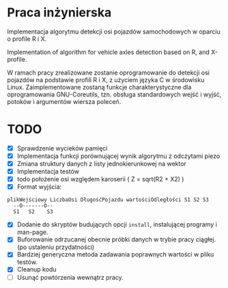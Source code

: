 # Praca inżynierska
Implementacja algorytmu detekcji osi pojazdów samochodowych w oparciu o profile R i X.

Implementation of algorithm for vehicle axles detection based on R, and X-profile.

W ramach pracy zrealizowane zostanie oprogramowanie do detekcji osi pojazdów na podstawie profili R i X,
 z użyciem języka C  w środowisku Linux.
 Zaimplementowane zostaną funkcje charakterystyczne dla oprogramowania GNU-Coreutils,
 tzn. obsługa standardowych wejść i wyjść, potoków i argumentów wiersza poleceń.

 # TODO
  - [x] Sprawdzenie wycieków pamięci
  - [x] Implementacja funkcji porównującej wynik algorytmu z odczytami piezo
  - [x] Zmiana struktury danych z listy jednokierunkowej na wektor
  - [x] Implementacja testów
  - [x] todo położenie osi względem karoserii ( Z = sqrt(R2 + X2) )
  - [x] Format wyjścia: 
```
plikWejściowy LiczbaOsi DługośćPojazdu wartościOdległości S1 S2 S3
  --O-------O--
  S1   S2    S3
```
  - [x] Dodanie do skryptów budujących opcji `install`, instalującej programy i man-page.
  - [x] Buforowanie odrzucanej obecnie próbki danych w trybie pracy ciągłej. (po ustaleniu przydatności)
  - [x] Bardziej generyczna metoda zadawania poprawnych wartości w pliku testów.
  - [x] Cleanup kodu
  - [ ] Usunąć powtórzenia wewnątrz pracy.
